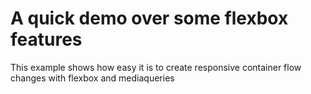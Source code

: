 # A quick demo over some flexbox features

This example shows how easy it is to create responsive container flow changes with flexbox and mediaqueries
